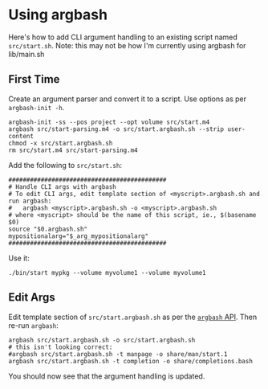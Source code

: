 # Using argbash

Here's how to add CLI argument handling to an existing script named `src/start.sh`.
Note: this may not be how I'm currently using argbash for lib/main.sh

## First Time

Create an argument parser and convert it to a script. Use options as per `argbash-init -h`.

```
argbash-init -ss --pos project --opt volume src/start.m4
argbash src/start-parsing.m4 -o src/start.argbash.sh --strip user-content
chmod -x src/start.argbash.sh
rm src/start.m4 src/start-parsing.m4
```

Add the following to `src/start.sh`:

```
############################################
# Handle CLI args with argbash
# To edit CLI args, edit template section of <myscript>.argbash.sh and run argbash:
#   argbash <myscript>.argbash.sh -o <myscript>.argbash.sh
# where <myscript> should be the name of this script, ie., $(basename $0)
source "$0.argbash.sh"
mypositionalarg="$_arg_mypositionalarg"
############################################
```

Use it:

```
./bin/start mypkg --volume myvolume1 --volume myvolume1
```

## Edit Args

Edit template section of `src/start.argbash.sh` as per the [`argbash` API](https://argbash.readthedocs.io/en/stable/guide.html#argbash-api). Then re-run `argbash`:

```
argbash src/start.argbash.sh -o src/start.argbash.sh
# this isn't looking correct:
#argbash src/start.argbash.sh -t manpage -o share/man/start.1
argbash src/start.argbash.sh -t completion -o share/completions.bash
```

You should now see that the argument handling is updated.
